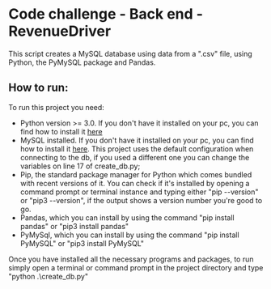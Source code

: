 # Code challenge - Back end - RevenueDriver
This script creates a MySQL database using data from a ".csv" file, using Python, the PyMySQL package and Pandas.

## How to run:
To run this project you need:
* Python version >= 3.0. If you don't have it installed on your pc, you can find how to install it [here](https://www.python.org/downloads/)
* MySQL installed. If you don't have it installed on your pc, you can find how to install it [here](https://dev.mysql.com/doc/mysql-getting-started/en/). This project uses the default configuration when connecting to the db, if you used a different one you can change the variables on line 17 of create_db.py;
* Pip, the standard package manager for Python which comes bundled with recent versions of it. You can check if it's installed by opening a command prompt or terminal instance and typing either "pip --version" or "pip3 --version", if the output shows a version number you're good to go.
* Pandas, which you can install by using the command "pip install pandas" or "pip3 install pandas"
* PyMySql, which you can install by using the command "pip install PyMySQL" or "pip3 install PyMySQL"

Once you have installed all the necessary programs and packages, to run simply open a terminal or command prompt in the project directory and type "python .\create_db.py"
